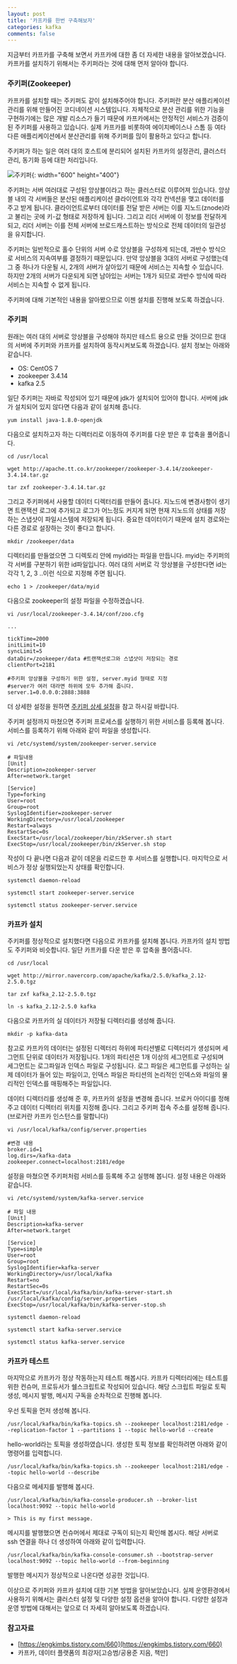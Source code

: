 ```yaml
---
layout: post
title: '카프카를 한번 구축해보자'
categories: kafka
comments: false
---
```


지금부터 카프카를 구축해 보면서 카프카에 대한 좀 더 자세한 내용을 알아보겠습니다. 카프카를 설치하기 위해서는 주키퍼라는 것에 대해 먼저 알아야 합니다.  

### 주키퍼(Zookeeper)
카프카를 설치할 때는 주키퍼도 같이 설치해주어야 합니다. 주키퍼란 분산 애플리케이션 관리를 위해 만들어진 코디네이션 시스템입니다. 자체적으로 분산 관리를 위한 기능을 구현하기에는 많은 개발 리소스가 들기 때문에 카프카에서는 안정적인 서비스가 검증이 된 주키퍼를 사용하고 있습니다. 실제 카프카를 비롯하여 에이치베이스나 스톰 등 여타 다른 애플리케이션에서 분산관리를 위해 주키퍼를 믾이 활용하고 있다고 합니다. 

주키퍼가 하는 일은 여러 대의 호스트에 분리되어 설치된 카프카의 설정관리, 클러스터 관리, 동기화 등에 대한 처리입니다. 


![주키퍼](/assets/img/kafka/kafka-02.PNG){: width="600" height="400"}

주키퍼는 서버 여러대로 구성된 앙상블이라고 하는 클러스터로 이루어져 있습니다. 앙상블 내의 각 서버들은 분산된 애플리케이션 클라이언트와 각각 컨넥션을 맺고 데이터를 주고 받게 됩니다. 클라이언트로부터 데이터를 전달 받은 서버는 이를 지노드(znode)라고 불리는 곳에 키-값 형태로 저장하게 됩니다. 그리고 리더 서버에 이 정보를 전달하게 되고, 리더 서버는 이를 전체 서버에 브로드캐스트하는 방식으로 전체 데이터의 일관성을 유지합니다.

주키퍼는 일반적으로 홀수 단위의 서버 수로 앙상블을 구성하게 되는데, 과반수 방식으로 서비스의 지속여부를 결정하기 때문입니다. 만약 앙상블을 3대의 서버로 구성했는데 그 중 하나가 다운될 시, 2개의 서버가 살아있기 때문에 서비스는 지속할 수 있습니다. 하지만 2개의 서버가 다운되게 되면 남아있는 서버는 1개가 되므로 과반수 방식에 따라 서비스는 지속할 수 없게 됩니다. 

주키퍼에 대해 기본적인 내용을 알아봤으므로 이젠 설치를 진행해 보도록 하겠습니다.

### 주키퍼
원래는 여러 대의 서버로 앙상블을 구성해야 하지만 테스트 용으로 만들 것이므로 한대의 서버에 주키퍼와 카프카를 설치하여 동작시켜보도록 하겠습니다. 설치 정보는 아래와 같습니다. 

- OS: CentOS 7
- zookeeper 3.4.14
- kafka 2.5

일단 주키퍼는 자바로 작성되어 있기 때문에 jdk가 설치되어 있어야 합니다. 서버에 jdk가 설치되어 있지 않다면 다음과 같이 설치해 줍니다.
```
yum install java-1.8.0-openjdk
```

다음으로 설치하고자 하는 디렉터리로 이동하여 주키퍼를 다운 받은 후 압축을 풀어줍니다. 
```
cd /usr/local

wget http://apache.tt.co.kr/zookeeper/zookeeper-3.4.14/zookeeper-3.4.14.tar.gz

tar zxf zookeeper-3.4.14.tar.gz
```

그리고 주키퍼에서 사용할 데이터 디렉터리를 만들어 줍니다. 지노드에 변경사항이 생기면 트랜잭션 로그에 추가되고 로그가 어느정도 커지게 되면 현재 지노드의 상태를 저장하는 스냅샷이 파일시스템에 저장되게 됩니다. 중요한 데이터이기 때문에 설치 경로와는 다른 경로로 설장하는 것이 좋다고 합니다. 
```
mkdir /zookeeper/data
```

디렉터리를 만들었으면 그 디렉토리 안에 myid라는 파일을 만듭니다. myid는 주키퍼의 각 서버를 구분하기 위한 id파일입니다. 여러 대의 서버로 각 앙상블을 구성한다면 id는 각각 1, 2, 3 ..이런 식으로 지정해 주면 됩니다.
```
echo 1 > /zookeeper/data/myid
```

다음으로 zookeeper의 설정 파일을 수정하겠습니다. 
```
vi /usr/local/zookeeper-3.4.14/conf/zoo.cfg    

...

tickTime=2000 
initLimit=10
syncLimit=5
dataDir=/zookeeper/data #트랜잭션로그와 스냅샷이 저장되는 경로
clientPort=2181

#주키퍼 앙상블을 구성하기 위한 설정, server.myid 형태로 지정
#server가 여러 대라면 하위에 모두 추가해 줍니다.
server.1=0.0.0.0:2888:3888 
```
더 상세한 설정을 원하면 [주키퍼 상세 설정](https://zookeeper.apache.org/doc/current/zookeeperAdmin.html#sc_configuration)을 참고 하시길 바랍니다. 

주키퍼 설정까지 마쳤으면 주키퍼 프로세스를 실행하기 위한 서비스를 등록해 봅니다. 서비스를 등록하기 위해 아래와 같이 파일을 생성합니다. 
```
vi /etc/systemd/system/zookeeper-server.service

# 파일내용
[Unit]
Description=zookeeper-server
After=network.target

[Service]
Type=forking
User=root
Group=root
SyslogIdentifier=zookeeper-server
WorkingDirectory=/usr/local/zookeeper
Restart=always
RestartSec=0s
ExecStart=/usr/local/zookeeper/bin/zkServer.sh start
ExecStop=/usr/local/zookeeper/bin/zkServer.sh stop
```

작성이 다 끝나면 다음과 같이 데몬을 리로드한 후 서비스를 실행합니다. 마지막으로 서비스가 정상 실행되었는지 상태를 확인합니다. 
```
systemctl daemon-reload

systemctl start zookeeper-server.service

systemctl status zookeeper-server.service
```

### 카프카 설치
주키퍼를 정상적으로 설치했다면 다음으로 카프카를 설치해 봅니다. 카프카의 설치 방법도 주키퍼와 비슷합니다. 일단 카프카를 다운 받은 후 압축을 풀어줍니다.
```
cd /usr/local

wget http://mirror.navercorp.com/apache/kafka/2.5.0/kafka_2.12-2.5.0.tgz

tar zxf kafka_2.12-2.5.0.tgz

ln -s kafka_2.12-2.5.0 kafka
```

다음으로 카프카의 실 데이터가 저장될 디렉터리를 생성해 줍니다. 
```
mkdir -p kafka-data
```
참고로 카프카의 데이터는 설정된 디렉터리 하위에 파티션별로 디렉터리가 생성되며 세그먼트 단위로 데이터가 저장됩니다. 1개의 파티션은 1개 이상의 세그먼트로 구성되며 세그먼트는 로그파일과 인덱스 파일로 구성됩니다. 로그 파일은 세그먼트를 구성하는 실제 데이터가 들어 있는 파일이고, 인덱스 파일은 파티션의 논리적인 인덱스와 파일의 물리적인 인덱스를 매핑해주는 파일입니다. 

데이터 디렉터리를 생성해 준 후, 카프카의 설정을 변경해 줍니다. 브로커 아이디를 정해주고 데이터 디렉터리 위치를 지정해 줍니다. 그리고 주키퍼 접속 주소를 설정해 줍니다. (브로커란 카프카 인스턴스를 말합니다)
```
vi /usr/local/kafka/config/server.properties

#변경 내용
broker.id=1
log.dirs=/kafka-data
zookeeper.connect=localhost:2181/edge
```

설정을 마쳤으면 주키퍼처럼 서비스를 등록해 주고 실행해 봅니다. 설정 내용은 아래와 같습니다. 
```
vi /etc/systemd/system/kafka-server.service

# 파일 내용
[Unit]
Description=kafka-server
After=network.target

[Service]
Type=simple
User=root
Group=root
SyslogIdentifier=kafka-server
WorkingDirectory=/usr/local/kafka
Restart=no
RestartSec=0s
ExecStart=/usr/local/kafka/bin/kafka-server-start.sh /usr/local/kafka/config/server.properties
ExecStop=/usr/local/kafka/bin/kafka-server-stop.sh

```

```
systemctl daemon-reload

systemctl start kafka-server.service

systemctl status kafka-server.service
```

### 카프카 테스트
마지막으로 카프카가 정상 작동하는지 테스트 해봅시다. 카프카 디렉터리에는 테스트를 위한 컨슈머, 프로듀서가 쉘스크립트로 작성되어 있습니다. 해당 스크립트 파일로 토픽 생성, 메시지 발행, 메시지 구독을 순차적으로 진행해 봅니다. 

우선 토픽을 먼저 생성해 봅니다.
```
/usr/local/kafka/bin/kafka-topics.sh --zookeeper localhost:2181/edge --replication-factor 1 --partitions 1 --topic hello-world --create
```

hello-world라는 토픽을 생성하였습니다. 생성한 토픽 정보를 확인하려면 아래와 같이 명령어를 입력합니다.
```
/usr/local/kafka/bin/kafka-topics.sh --zookeeper localhost:2181/edge --topic hello-world --describe
```

다음으로 메세지를 발행해 봅시다. 
```
/usr/local/kafka/bin/kafka-console-producer.sh --broker-list localhost:9092 --topic hello-world

> This is my first message.
```

메시지를 발행했으면 컨슈머에서 제대로 구독이 되는지 확인해 봅시다. 해당 서버로 ssh 연결을 하나 더 생성하여 아래와 같이 입력합니다. 
```
/usr/local/kafka/bin/kafka-console-consumer.sh --bootstrap-server localhost:9092 --topic hello-world --from-beginning
```
발행한 메시지가 정상적으로 나온다면 성공한 것입니다.

이상으로 주키퍼와 카프카 설치에 대한 기본 방법을 알아보았습니다. 실제 운영환경에서 사용하기 위해서는 클러스터 설정 및 다양한 설정 옵션을 알아야 합니다. 다양한 설정과 운영 방법에 대해서는 앞으로 더 자세히 알아보도록 하겠습니다. 



### 참고자료
- [https://engkimbs.tistory.com/660](https://engkimbs.tistory.com/660)
- 카프카, 데이터 플랫폼의 최강자[고승범/공용준 지음, 책만]